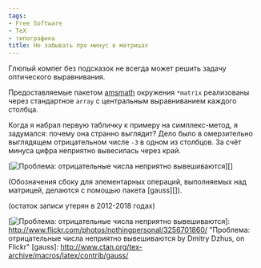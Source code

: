 ```yaml
---
tags:
- Free Software
- TeX
- типографика
title: Не забывать про минус в матрицах
---
```


Глюпый компег без подсказок не всегда может решить задачу оптического
выравнивания.

Предоставляемые пакетом [amsmath][] окружения `*matrix` реализованы
через стандартное `array` с центральным выравниванием каждого столбца.

Когда я набрал первую табличку к примеру на симплекс-метод, я задумался:
почему она странно выглядит? Дело было в омерзительно выглядящем
отрицательном числе `-3` в одном из столбцов. За счёт минуса цифра
неприятно вывесилась через край.

[![Проблема: отрицательные числа неприятно вывешиваются][]][]

(Обозначения сбоку для элементарных операций, выполняемых над матрицей,
делаются с помощью пакета [gauss][]).

(остаток записи утерян в 2012-2018 годах)

  [amsmath]: http://www.ctan.org/tex-archive/macros/latex/required/amslatex/
  [Проблема: отрицательные числа неприятно вывешиваются]: http://farm4.static.flickr.com/3431/3256701860_6a2a6347a7.jpg

  [![Проблема: отрицательные числа неприятно вывешиваются][]]: http://www.flickr.com/photos/nothingpersonal/3256701860/
    "Проблема: отрицательные числа неприятно вывешиваются by Dmitry
    Dzhus, on Flickr"
  [gauss]: http://www.ctan.org/tex-archive/macros/latex/contrib/gauss/

